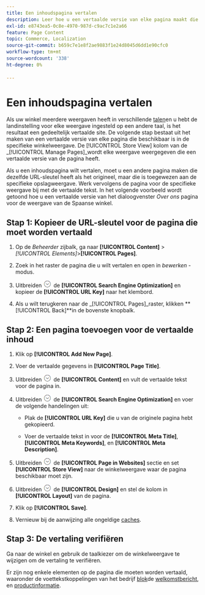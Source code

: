 ```yaml
---
title: Een inhoudspagina vertalen
description: Leer hoe u een vertaalde versie van elke pagina maakt die beschikbaar is in de specifieke winkelweergave.
exl-id: e8743ea5-0c8e-4970-987d-c9ac7c1e2a66
feature: Page Content
topic: Commerce, Localization
source-git-commit: b659c7e1e8f2ae9883f1e24d8045d6dd1e90cfc0
workflow-type: tm+mt
source-wordcount: '338'
ht-degree: 0%

---
```


# Een inhoudspagina vertalen

Als uw winkel meerdere weergaven heeft in verschillende [talen](../stores-purchase/store-localize.md)en u hebt de landinstelling voor elke weergave ingesteld op een andere taal, is het resultaat een gedeeltelijk vertaalde site. De volgende stap bestaat uit het maken van een vertaalde versie van elke pagina die beschikbaar is in de specifieke winkelweergave. De [!UICONTROL Store View] kolom van de _[!UICONTROL Manage Pages]_wordt elke weergave weergegeven die een vertaalde versie van de pagina heeft.

Als u een inhoudspagina wilt vertalen, moet u een andere pagina maken die dezelfde URL-sleutel heeft als het origineel, maar die is toegewezen aan de specifieke opslagweergave. Werk vervolgens de pagina voor de specifieke weergave bij met de vertaalde tekst. In het volgende voorbeeld wordt getoond hoe u een vertaalde versie van het dialoogvenster _Over ons_ pagina voor de weergave van de Spaanse winkel.

## Stap 1: Kopieer de URL-sleutel voor de pagina die moet worden vertaald

1. Op de _Beheerder_ zijbalk, ga naar **[!UICONTROL Content]** > _[!UICONTROL Elements]_>**[!UICONTROL Pages]**.

1. Zoek in het raster de pagina die u wilt vertalen en open in _bewerken_ -modus.

1. Uitbreiden ![Expansiekiezer](../assets/icon-display-expand.png) de **[!UICONTROL Search Engine Optimization]** en kopieer de **[!UICONTROL URL Key]** naar het klembord.

1. Als u wilt terugkeren naar de _[!UICONTROL Pages]_raster, klikken **[!UICONTROL Back]**in de bovenste knopbalk.

## Stap 2: Een pagina toevoegen voor de vertaalde inhoud

1. Klik op **[!UICONTROL Add New Page]**.

1. Voer de vertaalde gegevens in **[!UICONTROL Page Title]**.

1. Uitbreiden ![Expansiekiezer](../assets/icon-display-expand.png) de **[!UICONTROL Content]** en vult de vertaalde tekst voor de pagina in.

1. Uitbreiden ![Expansiekiezer](../assets/icon-display-expand.png) de **[!UICONTROL Search Engine Optimization]** en voer de volgende handelingen uit:

   - Plak de **[!UICONTROL URL Key]** die u van de originele pagina hebt gekopieerd.

   - Voer de vertaalde tekst in voor de **[!UICONTROL Meta Title]**, **[!UICONTROL Meta Keywords]**, en **[!UICONTROL Meta Description]**.

1. Uitbreiden ![Expansiekiezer](../assets/icon-display-expand.png) de **[!UICONTROL Page in Websites]** sectie en set **[!UICONTROL Store View]** naar de winkelweergave waar de pagina beschikbaar moet zijn.

1. Uitbreiden ![Expansiekiezer](../assets/icon-display-expand.png) de **[!UICONTROL Design]** en stel de kolom in **[!UICONTROL Layout]** van de pagina.

1. Klik op **[!UICONTROL Save]**.

1. Vernieuw bij de aanwijzing alle ongeldige [caches](../systems/cache-management.md).

## Stap 3: De vertaling verifiëren

Ga naar de winkel en gebruik de taalkiezer om de winkelweergave te wijzigen om de vertaling te verifiëren.

Er zijn nog enkele elementen op de pagina die moeten worden vertaald, waaronder de voettekstkoppelingen van het bedrijf [blok](block-add.md)de [welkomstbericht](../getting-started/storefront-branding.md#change-the-welcome-message), en [productinformatie](../stores-purchase/store-localize.md#localize-products).
